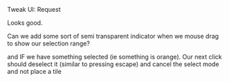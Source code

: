 <div class="tag-center">
    <span class="tag improve">Tweak UI: Request</span>
</div>

Looks good.

Can we add some sort of semi transparent indicator when we mouse drag to show our selection range?

and IF we have something selected (ie something is orange).  Our next click should deselect it (similar to pressing escape) and cancel the select mode and not place a tile